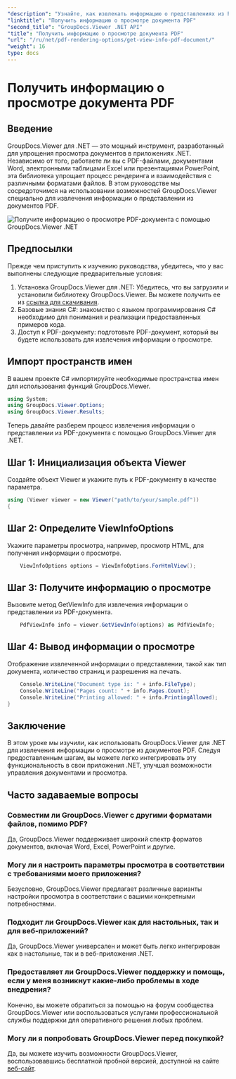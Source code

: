 ```yaml
---
"description": "Узнайте, как извлекать информацию о представлениях из PDF-документов с помощью GroupDocs.Viewer для .NET в этом подробном руководстве."
"linktitle": "Получить информацию о просмотре документа PDF"
"second_title": "GroupDocs.Viewer .NET API"
"title": "Получить информацию о просмотре документа PDF"
"url": "/ru/net/pdf-rendering-options/get-view-info-pdf-document/"
"weight": 16
type: docs
---
```

# Получить информацию о просмотре документа PDF

## Введение
GroupDocs.Viewer для .NET — это мощный инструмент, разработанный для упрощения просмотра документов в приложениях .NET. Независимо от того, работаете ли вы с PDF-файлами, документами Word, электронными таблицами Excel или презентациями PowerPoint, эта библиотека упрощает процесс рендеринга и взаимодействия с различными форматами файлов. В этом руководстве мы сосредоточимся на использовании возможностей GroupDocs.Viewer специально для извлечения информации о представлении из документов PDF.

![Получите информацию о просмотре PDF-документа с помощью GroupDocs.Viewer .NET](/viewer/pdf-rendering-options/get-view-iInfo-for-pdf-document.png)

## Предпосылки
Прежде чем приступить к изучению руководства, убедитесь, что у вас выполнены следующие предварительные условия:
1. Установка GroupDocs.Viewer для .NET: Убедитесь, что вы загрузили и установили библиотеку GroupDocs.Viewer. Вы можете получить ее из [ссылка для скачивания](https://releases.groupdocs.com/viewer/net/).   
2. Базовые знания C#: знакомство с языком программирования C# необходимо для понимания и реализации предоставленных примеров кода.
3. Доступ к PDF-документу: подготовьте PDF-документ, который вы будете использовать для извлечения информации о просмотре.

## Импорт пространств имен
В вашем проекте C# импортируйте необходимые пространства имен для использования функций GroupDocs.Viewer.

```csharp
using System;
using GroupDocs.Viewer.Options;
using GroupDocs.Viewer.Results;
```


Теперь давайте разберем процесс извлечения информации о представлении из PDF-документа с помощью GroupDocs.Viewer для .NET.
## Шаг 1: Инициализация объекта Viewer
Создайте объект Viewer и укажите путь к PDF-документу в качестве параметра.
```csharp
using (Viewer viewer = new Viewer("path/to/your/sample.pdf"))
{
```
## Шаг 2: Определите ViewInfoOptions
Укажите параметры просмотра, например, просмотр HTML, для получения информации о просмотре.
```csharp
	ViewInfoOptions options = ViewInfoOptions.ForHtmlView();
```
## Шаг 3: Получите информацию о просмотре
Вызовите метод GetViewInfo для извлечения информации о представлении из PDF-документа.
```csharp
	PdfViewInfo info = viewer.GetViewInfo(options) as PdfViewInfo;
```
## Шаг 4: Вывод информации о просмотре
Отображение извлеченной информации о представлении, такой как тип документа, количество страниц и разрешения на печать.
```csharp
	Console.WriteLine("Document type is: " + info.FileType);
	Console.WriteLine("Pages count: " + info.Pages.Count);
	Console.WriteLine("Printing allowed: " + info.PrintingAllowed);
}
```

## Заключение
В этом уроке мы изучили, как использовать GroupDocs.Viewer для .NET для извлечения информации о просмотре из документов PDF. Следуя предоставленным шагам, вы можете легко интегрировать эту функциональность в свои приложения .NET, улучшая возможности управления документами и просмотра.
## Часто задаваемые вопросы
### Совместим ли GroupDocs.Viewer с другими форматами файлов, помимо PDF?
Да, GroupDocs.Viewer поддерживает широкий спектр форматов документов, включая Word, Excel, PowerPoint и другие.
### Могу ли я настроить параметры просмотра в соответствии с требованиями моего приложения?
Безусловно, GroupDocs.Viewer предлагает различные варианты настройки просмотра в соответствии с вашими конкретными потребностями.
### Подходит ли GroupDocs.Viewer как для настольных, так и для веб-приложений?
Да, GroupDocs.Viewer универсален и может быть легко интегрирован как в настольные, так и в веб-приложения .NET.
### Предоставляет ли GroupDocs.Viewer поддержку и помощь, если у меня возникнут какие-либо проблемы в ходе внедрения?
Конечно, вы можете обратиться за помощью на форум сообщества GroupDocs.Viewer или воспользоваться услугами профессиональной службы поддержки для оперативного решения любых проблем.
### Могу ли я попробовать GroupDocs.Viewer перед покупкой?
Да, вы можете изучить возможности GroupDocs.Viewer, воспользовавшись бесплатной пробной версией, доступной на сайте [веб-сайт](https://purchase.groupdocs.com/buy).